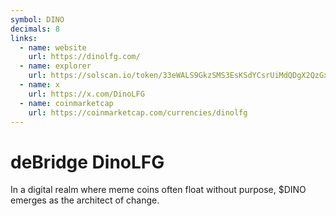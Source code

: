 ```yaml
---
symbol: DINO
decimals: 8
links:
  - name: website
    url: https://dinolfg.com/
  - name: explorer
    url: https://solscan.io/token/33eWALS9GkzSMS3EsKSdYCsrUiMdQDgX2QzGx4vA9wE8
  - name: x
    url: https://x.com/DinoLFG
  - name: coinmarketcap
    url: https://coinmarketcap.com/currencies/dinolfg
---
```


# deBridge DinoLFG

In a digital realm where meme coins often float without purpose, $DINO emerges as the architect of change.
